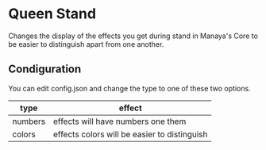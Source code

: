 # Queen Stand

Changes the display of the effects you get during stand in Manaya's Core to be easier to distinguish apart from one another.

## Condiguration

You can edit config.json and change the type to one of these two options.

| type | effect |
| --- | --- |
| numbers | effects will have numbers one them |
| colors | effects colors will be easier to distinguish |
